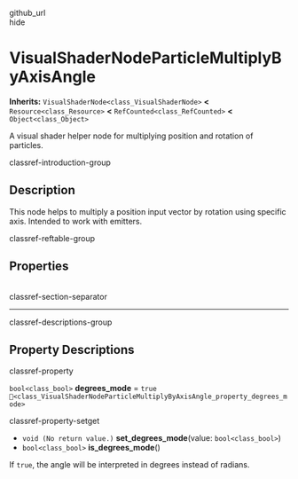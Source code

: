 github\_url  
hide

# VisualShaderNodeParticleMultiplyByAxisAngle

**Inherits:** `VisualShaderNode<class_VisualShaderNode>` **&lt;**
`Resource<class_Resource>` **&lt;** `RefCounted<class_RefCounted>`
**&lt;** `Object<class_Object>`

A visual shader helper node for multiplying position and rotation of
particles.

classref-introduction-group

## Description

This node helps to multiply a position input vector by rotation using
specific axis. Intended to work with emitters.

classref-reftable-group

## Properties

<table>
<tbody>
<tr>
</tr>
</tbody>
</table>

classref-section-separator

------------------------------------------------------------------------

classref-descriptions-group

## Property Descriptions

classref-property

`bool<class_bool>` **degrees\_mode** = `true`
`🔗<class_VisualShaderNodeParticleMultiplyByAxisAngle_property_degrees_mode>`

classref-property-setget

-   `void (No return value.)` **set\_degrees\_mode**(value:
    `bool<class_bool>`)
-   `bool<class_bool>` **is\_degrees\_mode**()

If `true`, the angle will be interpreted in degrees instead of radians.
